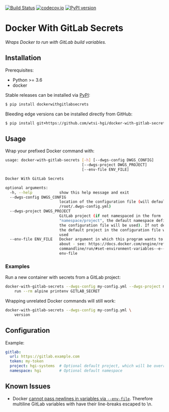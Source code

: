 [![Build Status](https://travis-ci.org/wtsi-hgi/docker-with-gitlab-secrets.svg)](https://travis-ci.org/wtsi-hgi/docker-with-gitlab-secrets)
[![codecov.io](https://codecov.io/gh/wtsi-hgi/docker-with-gitlab-secrets/graph/badge.svg)](https://codecov.io/github/wtsi-hgi/docker-with-gitlab-secrets)
[![PyPI version](https://badge.fury.io/py/dockerwithgitlabsecrets.svg)](https://badge.fury.io/py/dockerwithgitlabsecrets)


# Docker With GitLab Secrets
*Wraps Docker to run with GitLab build variables.*

## Installation
Prerequisites:
- Python >= 3.6
- docker

Stable releases can be installed via [PyPI](https://pypi.python.org/pypi/dockerwithgitlabsecrets):
```bash
$ pip install dockerwithgitlabsecrets
```

Bleeding edge versions can be installed directly from GitHub:
```bash
$ pip install git+https://github.com/wtsi-hgi/docker-with-gitlab-secrets.git@commit_id_or_branch_or_tag#egg=dockerwithgitlabsecrets
```


## Usage
Wrap your prefixed Docker command with:
```bash
usage: docker-with-gitlab-secrets [-h] [--dwgs-config DWGS_CONFIG]
                                  [--dwgs-project DWGS_PROJECT]
                                  [--env-file ENV_FILE]

Docker With GitLab Secrets

optional arguments:
  -h, --help            show this help message and exit
  --dwgs-config DWGS_CONFIG
                        location of the configuration file (will default to
                        /root/.dwgs-config.yml)
  --dwgs-project DWGS_PROJECT
                        GitLab project (if not namespaced in the form
                        "namespace/project", the default namespace defined in
                        the configuration file will be used). If not defined,
                        the default project in the configuration file will be
                        used
  --env-file ENV_FILE   Docker argument in which this program wants to know
                        about - see: https://docs.docker.com/engine/reference/
                        commandline/run/#set-environment-variables--e---env---
                        env-file
```

### Examples
Run a new container with secrets from a GitLab project:
```bash
docker-with-gitlab-secrets --dwgs-config my-config.yml --dwgs-project my-project \
    run --rm alpine printenv GITLAB_SECRET
```

Wrapping unrelated Docker commands will still work:
```bash
docker-with-gitlab-secrets --dwgs-config my-config.yml \
    version
```


## Configuration
Example:
```yml
gitlab:
  url: https://gitlab.example.com
  token: my-token
  project: hgi-systems  # Optional default project, which will be overriden by if `dwgs-project` is specified
  namespace: hgi        # Optional default namespace  
```


## Known Issues
- Docker [cannot pass newlines in variables via `--env-file`](https://github.com/moby/moby/issues/12997). Therefore 
multiline GitLab variables with have their line-breaks escaped to \\n.

